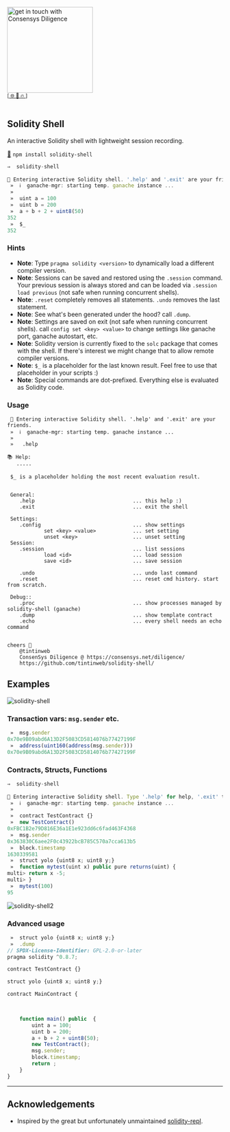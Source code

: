 [<img width="200" alt="get in touch with Consensys Diligence" src="https://user-images.githubusercontent.com/2865694/56826101-91dcf380-685b-11e9-937c-af49c2510aa0.png">](https://diligence.consensys.net)<br/>
<sup>
[[  🌐  ](https://diligence.consensys.net)  [  📩  ](https://github.com/ConsenSys/vscode-solidity-doppelganger/blob/master/mailto:diligence@consensys.net)  [  🔥  ](https://consensys.github.io/diligence/)]
</sup><br/><br/>


## Solidity Shell

An interactive Solidity shell with lightweight session recording.

[💾](https://www.npmjs.com/package/solidity-shell) `npm install solidity-shell` 


```javascript
⇒  solidity-shell
 
🚀 Entering interactive Solidity shell. '.help' and '.exit' are your friends.
 »  ℹ️  ganache-mgr: starting temp. ganache instance ...
 »
 »  uint a = 100
 »  uint b = 200
 »  a + b + 2 + uint8(50)
352
 »  $_
352
```

### Hints


* **Note**: Type `pragma solidity <version>` to dynamically load a different compiler version.
* **Note**: Sessions can be saved and restored using the `.session` command. Your previous session is always stored and can be loaded via `.session load previous` (not safe when running concurrent shells).
* **Note**: `.reset` completely removes all statements. `.undo` removes the last statement.
* **Note**: See what's been generated under the hood? call `.dump`.
* **Note**: Settings are saved on exit (not safe when running concurrent shells). call `config set <key> <value>` to change settings like ganache port, ganache autostart, etc.
* **Note**: Solidity version is currently fixed to the `solc` package that comes with the shell. If there's interest we might change that to allow remote compiler versions.
* **Note**: `$_` is a placeholder for the last known result. Feel free to use that placeholder in your scripts :)
* **Note**: Special commands are dot-prefixed. Everything else is evaluated as Solidity code.

### Usage

```shell
 🚀 Entering interactive Solidity shell. '.help' and '.exit' are your friends.
 »  ℹ️  ganache-mgr: starting temp. ganache instance ...
 »
 »   .help

📚 Help:
   -----

 $_ is a placeholder holding the most recent evaluation result.


 General:
    .help                                ... this help :)
    .exit                                ... exit the shell

 Settings:
    .config                              ... show settings
            set <key> <value>            ... set setting
            unset <key>                  ... unset setting
 Session:
    .session                             ... list sessions
            load <id>                    ... load session
            save <id>                    ... save session
            
    .undo                                ... undo last command
    .reset                               ... reset cmd history. start from scratch.

 Debug::
    .proc                                ... show processes managed by solidity-shell (ganache)
    .dump                                ... show template contract
    .echo                                ... every shell needs an echo command


cheers 🙌 
    @tintinweb 
    ConsenSys Diligence @ https://consensys.net/diligence/
    https://github.com/tintinweb/solidity-shell/ 
```

## Examples 


![solidity-shell](https://user-images.githubusercontent.com/2865694/131328119-e363f20a-f627-43fc-8801-8d6613ad740f.gif)


### Transaction vars: `msg.sender` etc.

```javascript
 »  msg.sender
0x70e9B09abd6A13D2F5083CD5814076b77427199F
 »  address(uint160(address(msg.sender)))
0x70e9B09abd6A13D2F5083CD5814076b77427199F
```

### Contracts, Structs, Functions

```javascript
⇒  solidity-shell
 
🚀 Entering interactive Solidity shell. Type '.help' for help, '.exit' to exit.
 »  ℹ️  ganache-mgr: starting temp. ganache instance ...
 »
 »  contract TestContract {}
 »  new TestContract()
0xFBC1B2e79D816E36a1E1e923dd6c6fad463F4368
 »  msg.sender
0x363830C6aee2F0c43922bcB785C570a7cca613b5
 »  block.timestamp
1630339581
 »  struct yolo {uint8 x; uint8 y;}
 »  function mytest(uint x) public pure returns(uint) {
multi> return x -5;
multi> }
 »  mytest(100)
95
```

![solidity-shell2](https://user-images.githubusercontent.com/2865694/131328490-e211e89b-ac59-4729-972b-3e3b19b75cfc.gif)

### Advanced usage

```javascript
 »  struct yolo {uint8 x; uint8 y;}
 »  .dump
// SPDX-License-Identifier: GPL-2.0-or-later
pragma solidity ^0.8.7;

contract TestContract {}

struct yolo {uint8 x; uint8 y;}

contract MainContract {

    

    function main() public  {
        uint a = 100;
        uint b = 200;
        a + b + 2 + uint8(50);
        new TestContract();
        msg.sender;
        block.timestamp;
        return ;
    }
}
```
____


## Acknowledgements

* Inspired by the great but unfortunately unmaintained [solidity-repl](https://github.com/raineorshine/solidity-repl).
